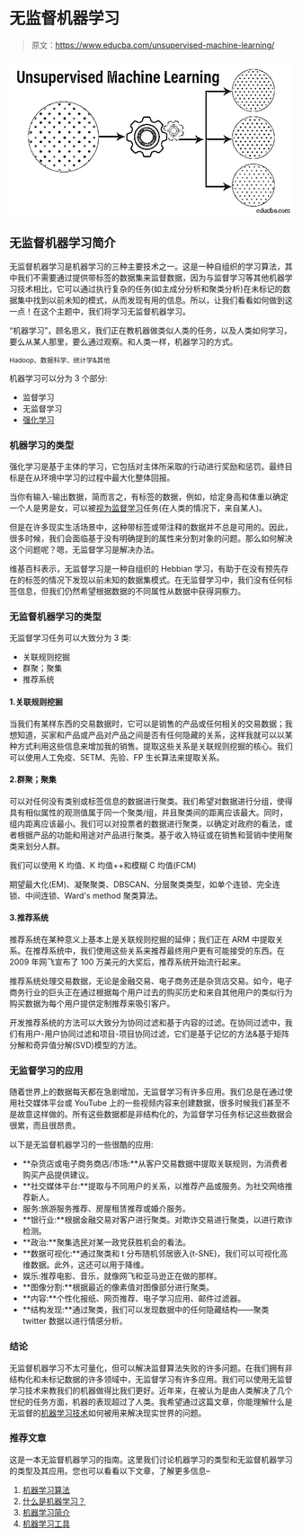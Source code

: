 # 无监督机器学习

> 原文：<https://www.educba.com/unsupervised-machine-learning/>

![Unsupervised Machine Learning](img/b264f8b1cafb297cf04184b619a146cd.png)



## 无监督机器学习简介

无监督机器学习是机器学习的三种主要技术之一。这是一种自组织的学习算法，其中我们不需要通过提供带标签的数据集来监督数据，因为与监督学习等其他机器学习技术相比，它可以通过执行复杂的任务(如主成分分析和聚类分析)在未标记的数据集中找到以前未知的模式，从而发现有用的信息。所以，让我们看看如何做到这一点！在这个主题中，我们将学习无监督机器学习。

“机器学习”，顾名思义，我们正在教机器做类似人类的任务，以及人类如何学习，要么从某人那里，要么通过观察。和人类一样，机器学习的方式。

<small>Hadoop、数据科学、统计学&其他</small>

机器学习可以分为 3 个部分:

*   监督学习
*   无监督学习
*   [强化学习](https://www.educba.com/what-is-reinforcement-learning/)

### 机器学习的类型

强化学习是基于主体的学习，它包括对主体所采取的行动进行奖励和惩罚。最终目标是在从环境中学习的过程中最大化整体回报。

当你有输入-输出数据，简而言之，有标签的数据，例如，给定身高和体重以确定一个人是男是女，可以被[视为监督学习](https://www.educba.com/what-is-supervised-learning/)任务(在人类的情况下，来自某人)。

但是在许多现实生活场景中，这种带标签或带注释的数据并不总是可用的。因此，很多时候，我们会面临基于没有明确提到的属性来分割对象的问题。那么如何解决这个问题呢？嗯，无监督学习是解决办法。

维基百科表示，无监督学习是一种自组织的 Hebbian 学习，有助于在没有预先存在的标签的情况下发现以前未知的数据集模式。在无监督学习中，我们没有任何标签信息，但我们仍然希望根据数据的不同属性从数据中获得洞察力。

### 无监督机器学习的类型

无监督学习任务可以大致分为 3 类:

*   关联规则挖掘
*   群聚；聚集
*   推荐系统

#### 1.关联规则挖掘

当我们有某样东西的交易数据时，它可以是销售的产品或任何相关的交易数据；我想知道，买家和产品或产品对产品之间是否有任何隐藏的关系，这样我就可以以某种方式利用这些信息来增加我的销售。提取这些关系是关联规则挖掘的核心。我们可以使用人工免疫、SETM、先验、FP 生长算法来提取关系。

#### 2.群聚；聚集

可以对任何没有类别或标签信息的数据进行聚类。我们希望对数据进行分组，使得具有相似属性的观测值属于同一个聚类/组，并且聚类间的距离应该最大。同时，组内距离应该最小。我们可以对投票者的数据进行聚类，以确定对政府的看法，或者根据产品的功能和用途对产品进行聚类。基于收入特征或在销售和营销中使用聚类来划分人群。

我们可以使用 K 均值、K 均值++和模糊 C 均值(FCM)

期望最大化(EM)、凝聚聚类、DBSCAN、分层聚类类型，如单个连锁、完全连锁、中间连锁、Ward's method 聚类算法。​

#### 3.推荐系统

推荐系统在某种意义上基本上是关联规则挖掘的延伸；我们正在 ARM 中提取关系。在推荐系统中，我们使用这些关系来推荐最终用户更有可能接受的东西。在 2009 年网飞宣布了 100 万美元的大奖后，推荐系统开始流行起来。

推荐系统处理交易数据，无论是金融交易、电子商务还是杂货店交易。如今，电子商务行业的巨头正在通过根据每个用户过去的购买历史和来自其他用户的类似行为购买数据为每个用户提供定制推荐来吸引客户。

开发推荐系统的方法可以大致分为协同过滤和基于内容的过滤。在协同过滤中，我们有用户-用户协同过滤和项目-项目协同过滤，它们是基于记忆的方法&基于矩阵分解和奇异值分解(SVD)模型的方法。

### 无监督学习的应用

随着世界上的数据每天都在急剧增加，无监督学习有许多应用。我们总是在通过使用社交媒体平台或 YouTube 上的一些视频内容来创建数据，很多时候我们甚至不是故意这样做的。所有这些数据都是非结构化的，为监督学习任务标记这些数据会很累，而且很昂贵。

以下是无监督机器学习的一些很酷的应用:

*   **杂货店或电子商务商店/市场:**从客户交易数据中提取关联规则，为消费者购买产品提供建议。
*   **社交媒体平台:**提取与不同用户的关系，以推荐产品或服务。为社交网络推荐新人。
*   服务:旅游服务推荐、房屋租赁推荐或婚介服务。
*   **银行业:**根据金融交易对客户进行聚类。对欺诈交易进行聚类，以进行欺诈检测。
*   **政治:**聚集选民对某一政党获胜机会的看法。
*   **数据可视化:**通过聚类和 t 分布随机邻居嵌入(t-SNE)，我们可以可视化高维数据。此外，这还可以用于降维。
*   娱乐:推荐电影、音乐，就像网飞和亚马逊正在做的那样。
*   **图像分割:**根据最近的像素值对图像部分进行聚类。
*   **内容:**个性化报纸、网页推荐、电子学习应用、邮件过滤器。
*   **结构发现:**通过聚类，我们可以发现数据中的任何隐藏结构——聚类 twitter 数据以进行情感分析。

### 结论

无监督机器学习不太可量化，但可以解决监督算法失败的许多问题。在我们拥有非结构化和未标记数据的许多领域中，无监督学习有许多应用。我们可以使用无监督学习技术来教我们的机器做得比我们更好。近年来，在被认为是由人类解决了几个世纪的任务方面，机器的表现超过了人类。我希望通过这篇文章，你能理解什么是无监督的[机器学习技术](https://www.educba.com/machine-learning-techniques/)如何被用来解决现实世界的问题。

### 推荐文章

这是一本无监督机器学习的指南。这里我们讨论机器学习的类型和无监督机器学习的类型及其应用。您也可以看看以下文章，了解更多信息–

1.  [机器学习算法](https://www.educba.com/machine-learning-algorithms/)
2.  [什么是机器学习？](https://www.educba.com/what-is-machine-learning/)
3.  [机器学习简介](https://www.educba.com/introduction-to-machine-learning/)
4.  [机器学习工具](https://www.educba.com/machine-learning-tools/)





